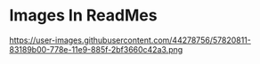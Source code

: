 # Images In ReadMes
https://user-images.githubusercontent.com/44278756/57820811-83189b00-778e-11e9-885f-2bf3660c42a3.png

